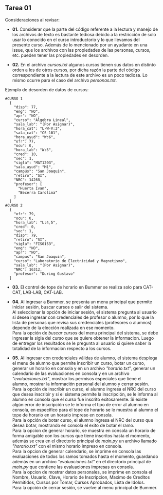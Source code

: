 ﻿## Tarea 01

Consideraciones al revisar:

* **01.** Considerar que la parte del código referente a la lectura y manejo de los archivos de texto es bastante tediosa debido a la restricción de solo usar lo conocido en el curso introductorio y lo que llevamos del presente curso. Además de lo mencionado por un ayudante en una issue, que los archivos con las propiedades de las personas, cursos, etc. pueden tener las propiedades en desorden.

* **02.** En el archivo *cursos.txt* algunos cursos tienen sus datos en distinto orden a los de otros cursos, por dicha razón la parte del código correspondiente a la lectura de este archivo es un poco tediosa. Lo mismo ocurre para el caso del archivo *personas.txt*.

Ejemplo de desorden de datos de cursos:
```
#CURSO 1
  {
    "disp": 77,
    "eng": "NO",
    "apr": "NO",
    "curso": "Álgebra Lineal",
    "sala_lab": "(Por Asignar)",
    "hora_cat": "L-W-V:3",
    "sala_cat": "CS-101",
    "hora_ayud": "W:6",
    "ofr": 77,
    "ocu": 0,
    "hora_lab": "W:5",
    "cred": 10,
    "sec": 1,
    "sigla": "MAT1203",
    "sala_ayud": "M1",
    "campus": "San Joaquin",
    "retiro": "SI",
    "NRC": 14268,
    "profesor": [
      "Huerta Ivan",
      "Becerra Carolina"
    ]
  }
#CURSO 2
  {
    "ofr": 79,
    "ocu": 0,
    "hora_lab": "L:4,5",
    "cred": 0,
    "sec": 1,
    "disp": 79,
    "retiro": "SI",
    "sigla": "FIS0153",
    "eng": "NO",
    "apr": "NO",
    "campus": "San Joaquin",
    "curso": "Laboratorio de Electricidad y Magnetismo",
    "sala_lab": "(Por Asignar)",
    "NRC": 16312,
    "profesor": "During Gustavo"
  } 
```

* **03.** El control de tope de horario en Bummer se realiza solo para CAT-CAT, LAB-LAB, CAT-LAB.

* **04.** Al ingresar a Bummer, se presenta un menu principal que permite iniciar sesión, buscar cursos o salir del sistema.
<br>Al seleccionar la opción de iniciar sesión, el sistema pregunta al usuario si desea ingresar con credenciales de profesor o alumno, por lo que la lista de personas que revisa sus credenciales (profesores o alumnos) depende de la elección realizada en ese momento. 
<br>Para la opción de *buscar cursos* del menu principal del sistema, se debe ingresar la sigla del curso que se quiere obtener la informacion. Luego de entregar los resultados se le pregunta al usuario si quiere saber la totalidad de la informacion respecto a los cursos.

* **05.** Al ingresar con credenciales válidas de alumno, el sistema desplega el menu de alumno que permite inscribir un curso, botar un curso, generar un horario en consola y en un archivo *"horario.txt"*, generar un calendario de las evaluaciones en consola y en un archivo *"evaluaciones.txt"*,
mostrar los permisos especiales que tiene el alumno,
mostrar la información personal del alumno y cerrar sesión.
<br>Para la opción de inscribir un curso, el alumno ingresa
el NRC del curso que desea inscribir y si el sistema permite la inscripción, 
se le informa al alumno
en consola que el curso fue inscrito exitosamente.
Si existe algún error de inscripción se le informa el tipo de error al alumno en consola, en
específico para el tope de horario se le muestra al alumno el tope de horario en un horario impreso en consola.
<br>Para la opción de botar curso, el alumno ingresa el NRC del curso que desea botar, mostrando en consola el exito de botar el ramo.
<br>Para la opcion de generar horario, se muestra en consola un horario de forma amigable con los cursos que tiene inscritos hasta el momento,
además se crea en el directorio principal de *main.py* un archivo llamado *"horario.txt"* con el mismo horario 
impreso en consola.
<br>Para la opcion de generar calendario, se imprime en consola las evaluaciones de todos los ramos tomados hasta el momento, 
guardando además en un archivo *"evaluaciones.txt"* en el directorio principal de *main.py* que contiene las evaluaciones impresas en consola.
<br>Para la opcion de mostrar datos personales, se imprime en consola el Nombre, Usuario, Clave, Horario de Inscripcion, Maximo de Creditos Permitidos, Cursos por Tomar, Cursos Aprobados, Lista de Idolos.
<br>Para la opción de cerrar sesión, se vuelve al menu principal de Bummer.